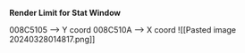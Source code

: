 

**Render Limit for Stat Window**

008C5105 --> Y coord 
008C510A --> X coord 
![[Pasted image 20240328014817.png]]

